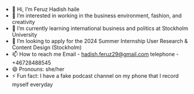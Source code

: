 - 👋 Hi, I’m Feruz Hadish haile 
- 👀 I’m interested in working in the business environment, fashion, and creativity 
- 🌱 I’m currently learning international business and politics at Stockholm University 
- 💞️ I’m looking to apply for the 2024 Summer Internship
User Research & Content Design (Stockholm)
- 📫 How to reach me Email - hadish.feruz29@gmail.com telephone - +46728488545 
- 😄 Pronouns: she/her 
- ⚡ Fun fact: I have a fake podcast channel on my phone that I record myself everyday 

<!---
feruzh1050/feruzh1050 is a ✨ special ✨ repository because its `README.md` (this file) appears on your GitHub profile.
You can click the Preview link to take a look at your changes.
--->

